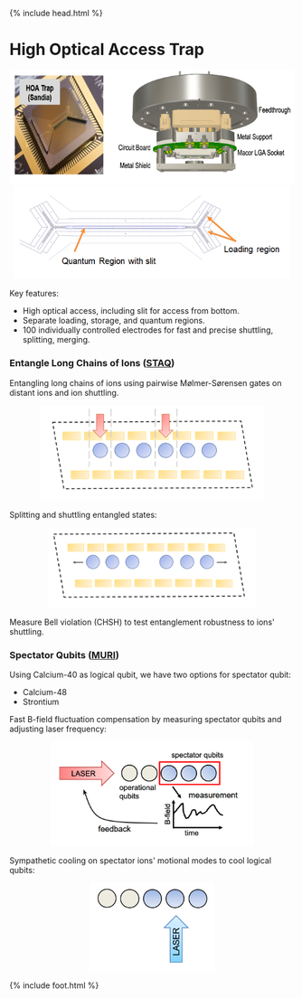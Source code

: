 {% include head.html %}

<div id="mainText">
<h1>High Optical Access Trap</h1>

<p align="center">
	<img src="research/staq/SETUP1.png" alt="Setup" width="676.5" height=" 201">
	<br>
	<img src="research/staq/SETUP2.png" alt="Setup" width="490.5" height="166.5">
</p>

<p>
	Key features:
	<ul>
		<li>High optical access, including slit for access from bottom.</li>
		<li>Separate loading, storage, and quantum regions.</li>
		<li>100 individually controlled electrodes for fast and precise shuttling, splitting, merging.</li>
	</ul>
</p>

<h3>Entangle Long Chains of Ions (<a href="https://staq.pratt.duke.edu/" target="_blank">STAQ</a>)</h3>
<p>
Entangling long chains of ions using pairwise M&oslash;lmer-S&oslash;rensen gates on distant ions and ion shuttling.
</p>
<p align="center">
	<img src="research/staq/STAQ1.png" alt="Staq1" width="398.3" height="168.3">
</p>

<p>
	Splitting and shuttling entangled states:
</p>
<p align="center">
	<img src="research/staq/STAQ2.png" alt="Setup" width="370.8" height="141.7">
</p>

<p>
	Measure Bell violation (CHSH) to test entanglement robustness to ions' shuttling.
</p>

<h3>Spectator Qubits (<a href="https://www.onr.navy.mil/en/Education-Outreach/Sponsored-Research/University-Research-Initiatives/MURI" target="_blank">MURI</a>)</h3>
<p>
	Using Calcium-40 as logical qubit, we have two options for spectator qubit:
	<ul>
		<li>Calcium-48</li>
		<li>Strontium</li>
	</ul>
</p>
<p>
	Fast B-field fluctuation compensation by measuring spectator qubits and adjusting laser frequency:
</p>
<p align="center">
	<img src="research/staq/MURI1.png" alt="Setup" width="360.75" height="185.25">
</p>

<p>
	Sympathetic cooling on spectator ions' motional modes to cool logical qubits:
</p>
<p align="center">
	<img src="research/staq/MURI2.png" alt="Setup" width="220.7" height="155.3">
</p>
</div>

{% include foot.html %}
